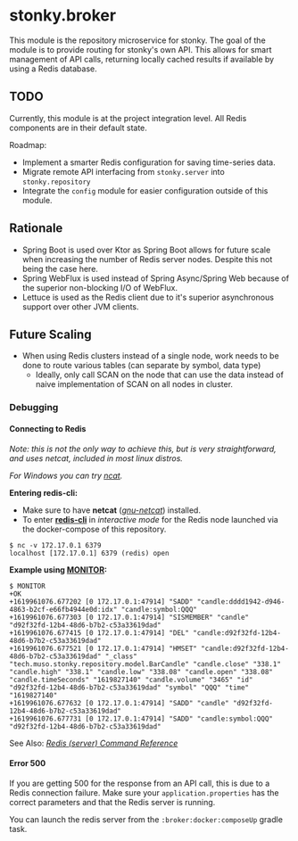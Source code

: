 # stonky.broker
This module is the repository microservice for stonky. The goal of the module is to provide routing for stonky's own API.
This allows for smart management of API calls, returning locally cached results if available by using a Redis database.

## TODO
Currently, this module is at the project integration level. All Redis components are in their default state.

Roadmap:
- Implement a smarter Redis configuration for saving time-series data.
- Migrate remote API interfacing from `stonky.server` into `stonky.repository`
- Integrate the `config` module for easier configuration outside of this module.

## Rationale
- Spring Boot is used over Ktor as Spring Boot allows for future scale when increasing the number of Redis server nodes. Despite this not being the case here.
- Spring WebFlux is used instead of Spring Async/Spring Web because of the superior non-blocking I/O of WebFlux.
- Lettuce is used as the Redis client due to it's superior asynchronous support over other JVM clients.

## Future Scaling
- When using Redis clusters instead of a single node, work needs to be done to route various tables (can separate by symbol, data type)
    - Ideally, only call SCAN on the node that can use the data instead of naive implementation of SCAN on all nodes in cluster.

### Debugging

#### Connecting to Redis
*Note: this is not the only way to achieve this, but is very straightforward, and uses netcat, included in most linux distros.*

*For Windows you can try [ncat](https://nmap.org/ncat/).*

**Entering redis-cli:**
- Make sure to have **netcat** (*[gnu-netcat](https://archlinux.org/packages/?name=gnu-netcat)*) installed.
- To enter [**redis-cli**](https://redis.io/topics/rediscli#interactive-mode) in *interactive mode* for the Redis node launched via the docker-compose of this repository.
```
$ nc -v 172.17.0.1 6379
localhost [172.17.0.1] 6379 (redis) open
```

**Example using [MONITOR](https://redis.io/commands/monitor):**
```
$ MONITOR
+OK
+1619961076.677202 [0 172.17.0.1:47914] "SADD" "candle:dddd1942-d946-4863-b2cf-e66fb4944e0d:idx" "candle:symbol:QQQ"
+1619961076.677303 [0 172.17.0.1:47914] "SISMEMBER" "candle" "d92f32fd-12b4-48d6-b7b2-c53a33619dad"
+1619961076.677415 [0 172.17.0.1:47914] "DEL" "candle:d92f32fd-12b4-48d6-b7b2-c53a33619dad"
+1619961076.677521 [0 172.17.0.1:47914] "HMSET" "candle:d92f32fd-12b4-48d6-b7b2-c53a33619dad" "_class" "tech.muso.stonky.repository.model.BarCandle" "candle.close" "338.1" "candle.high" "338.1" "candle.low" "338.08" "candle.open" "338.08" "candle.timeSeconds" "1619827140" "candle.volume" "3465" "id" "d92f32fd-12b4-48d6-b7b2-c53a33619dad" "symbol" "QQQ" "time" "1619827140"
+1619961076.677632 [0 172.17.0.1:47914] "SADD" "candle" "d92f32fd-12b4-48d6-b7b2-c53a33619dad"
+1619961076.677731 [0 172.17.0.1:47914] "SADD" "candle:symbol:QQQ" "d92f32fd-12b4-48d6-b7b2-c53a33619dad"
```

See Also: *[Redis (server) Command Reference](https://redis.io/commands#server)*


#### Error 500
If you are getting 500 for the response from an API call, this is due to a Redis connection failure.
Make sure your `application.properties` has the correct parameters and that the Redis server is running.

You can launch the redis server from the `:broker:docker:composeUp` gradle task.